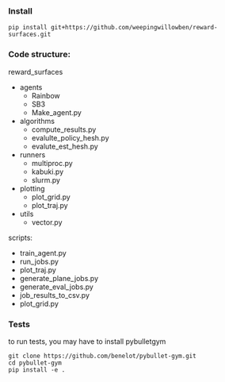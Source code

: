 ### Install

```
pip install git+https://github.com/weepingwillowben/reward-surfaces.git
```


### Code structure:

reward_surfaces
* agents
  * Rainbow
  * SB3
  * Make_agent.py
* algorithms
  * compute_results.py
  * evalulte_policy_hesh.py
  * evalute_est_hesh.py
* runners
  * multiproc.py
  * kabuki.py
  * slurm.py
* plotting
  * plot_grid.py
  * plot_traj.py
* utils
  * vector.py

scripts:
* train_agent.py
* run_jobs.py
* plot_traj.py
* generate_plane_jobs.py
* generate_eval_jobs.py
* job_results_to_csv.py
* plot_grid.py

### Tests

to run tests, you may have to install pybulletgym

```
git clone https://github.com/benelot/pybullet-gym.git
cd pybullet-gym
pip install -e .
```
